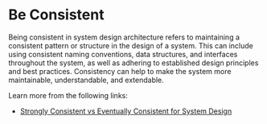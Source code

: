 # Be Consistent

Being consistent in system design architecture refers to maintaining a consistent pattern or structure in the design of a system. This can include using consistent naming conventions, data structures, and interfaces throughout the system, as well as adhering to established design principles and best practices. Consistency can help to make the system more maintainable, understandable, and extendable.

Learn more from the following links:

- [Strongly Consistent vs Eventually Consistent for System Design](https://medium.com/double-pointer/strongly-consistent-vs-eventually-cosistent-for-system-design-interview-f67f9c1882ed)